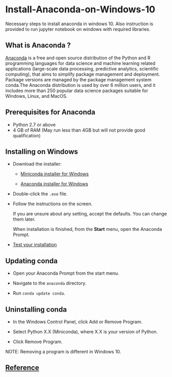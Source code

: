 # Install-Anaconda-on-Windows-10
Necessary steps to install anaconda in windows 10. Also instruction is provided to run jupyter notebook on windows with required libraries.


## What is Anaconda ?

[Anaconda](https://www.anaconda.com/) is a free and open source distribution of the Python and R programming languages for data science 
and machine learning related applications (large-scale data processing, predictive analytics, scientific computing), that aims to simplify 
package management and deployment. Package versions are managed by the package management system conda.The Anaconda distribution is used 
by over 6 million users, and it includes more than 250 popular data science packages suitable for Windows, Linux, and MacOS.

## Prerequisites for Anaconda

* Python 2.7 or above
* 4 GB of RAM (May run less than 4GB but will not provide good qualification)

## Installing on Windows

- Download the installer:

   * [Miniconda installer for
     Windows](https://conda.io/miniconda.html>)

   * [Anaconda installer for
     Windows](https://www.anaconda.com/download)

- Double-click the ``.exe`` file.

- Follow the instructions on the screen.

   If you are unsure about any setting, accept the defaults. You
   can change them later.

   When installation is finished, from the **Start** menu, open the
   Anaconda Prompt.

- [Test your installation](https://conda.io/docs/user-guide/install/test-installation.html)

## Updating conda

- Open your Anaconda Prompt from the start menu.

- Navigate to the ``anaconda`` directory.

- Run ``conda update conda``.


## Uninstalling conda

- In the Windows Control Panel, click Add or Remove Program.

- Select Python X.X (Miniconda), where X.X is your version of Python.

- Click Remove Program.

NOTE: Removing a program is different in Windows 10.

## [Reference](https://conda.io/docs/user-guide/install/windows.html)

